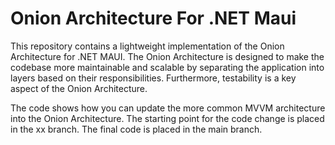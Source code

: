 # Onion Architecture For .NET Maui

This repository contains a lightweight implementation of the Onion Architecture for .NET MAUI.
The Onion Architecture is designed to make the codebase more 
maintainable and scalable by separating the application into 
layers based on their responsibilities. 
Furthermore, testability is a key aspect of the Onion Architecture.

The code shows how you can update the more common MVVM architecture 
into the Onion Architecture. The starting point for the code change is placed
in the xx branch. The final code is placed in the main branch.

